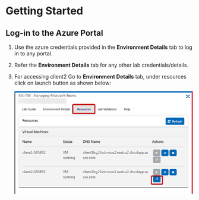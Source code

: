 # Getting Started
## Log-in to the Azure Portal

1. Use the azure credentials provided in the **Environment Details** tab to log in to any portal.

1. Refer the **Environment Details** tab for any other lab credentials/details.

1. For accessing client2 Go to **Environment Details** tab, under resources click on launch button as shown below:

   <img src="media/client2.png"/><br/>
